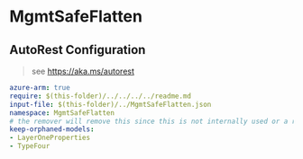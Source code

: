 # MgmtSafeFlatten

## AutoRest Configuration

> see https://aka.ms/autorest

``` yaml
azure-arm: true
require: $(this-folder)/../../../../readme.md
input-file: $(this-folder)/../MgmtSafeFlatten.json
namespace: MgmtSafeFlatten
# the remover will remove this since this is not internally used or a reference type if we do not have this configuration
keep-orphaned-models:
- LayerOneProperties
- TypeFour
```
